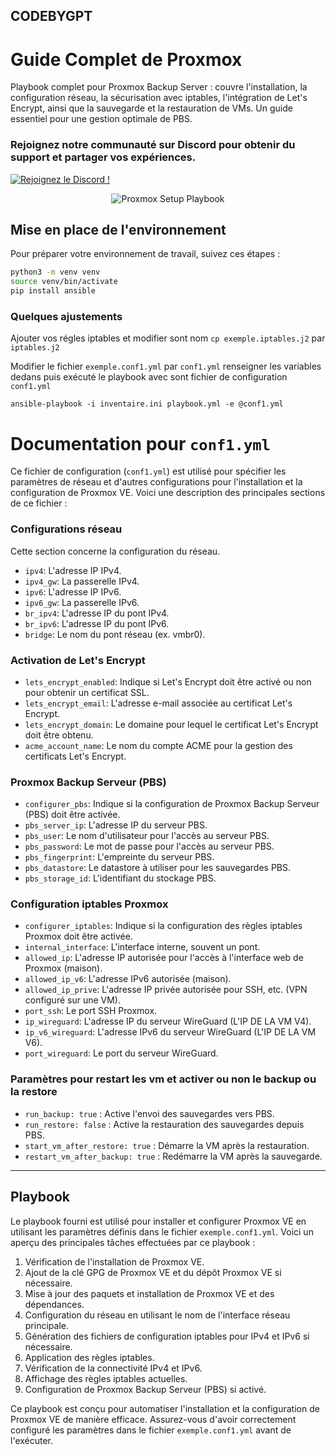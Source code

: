 ## CODEBYGPT

# Guide Complet de Proxmox

Playbook complet pour Proxmox Backup Server : couvre l'installation, la configuration réseau, la sécurisation avec iptables, l'intégration de Let's Encrypt, ainsi que la sauvegarde et la restauration de VMs. Un guide essentiel pour une gestion optimale de PBS.

### Rejoignez notre communauté sur Discord pour obtenir du support et partager vos expériences.

[![Rejoignez le Discord !](https://img.shields.io/discord/347412941630341121?style=flat-square&logo=discord&colorB=7289DA)](https://discord.gg/rSfTxaW)

<p align="center">
  <img src="https://i.ibb.co/ZSwCpNd/DALL-E-2023-12-31-22-16-41-Une-repr-sentation-futuriste-et-sophistiqu-e-d-un-Proxmox-Setup-Playbook.png" alt="Proxmox Setup Playbook">
</p>

## Mise en place de l'environnement

Pour préparer votre environnement de travail, suivez ces étapes :

```bash
python3 -m venv venv
source venv/bin/activate
pip install ansible
```

### Quelques ajustements

Ajouter vos régles iptables et modifier sont nom `cp exemple.iptables.j2` par `iptables.j2`

Modifier le fichier `exemple.conf1.yml` par `conf1.yml` renseigner les variables dedans puis exécuté le playbook avec sont fichier de configuration `conf1.yml`
```
ansible-playbook -i inventaire.ini playbook.yml -e @conf1.yml
```

# Documentation pour `conf1.yml`

Ce fichier de configuration (`conf1.yml`) est utilisé pour spécifier les paramètres de réseau et d'autres configurations pour l'installation et la configuration de Proxmox VE. Voici une description des principales sections de ce fichier :

### Configurations réseau

Cette section concerne la configuration du réseau.

- `ipv4`: L'adresse IP IPv4.
- `ipv4_gw`: La passerelle IPv4.
- `ipv6`: L'adresse IP IPv6.
- `ipv6_gw`: La passerelle IPv6.
- `br_ipv4`: L'adresse IP du pont IPv4.
- `br_ipv6`: L'adresse IP du pont IPv6.
- `bridge`: Le nom du pont réseau (ex. vmbr0).


### Activation de Let's Encrypt

- `lets_encrypt_enabled`: Indique si Let's Encrypt doit être activé ou non pour obtenir un certificat SSL.
- `lets_encrypt_email`: L'adresse e-mail associée au certificat Let's Encrypt.
- `lets_encrypt_domain`: Le domaine pour lequel le certificat Let's Encrypt doit être obtenu.
- `acme_account_name`: Le nom du compte ACME pour la gestion des certificats Let's Encrypt.

### Proxmox Backup Serveur (PBS)

- `configurer_pbs`: Indique si la configuration de Proxmox Backup Serveur (PBS) doit être activée.
- `pbs_server_ip`: L'adresse IP du serveur PBS.
- `pbs_user`: Le nom d'utilisateur pour l'accès au serveur PBS.
- `pbs_password`: Le mot de passe pour l'accès au serveur PBS.
- `pbs_fingerprint`: L'empreinte du serveur PBS.
- `pbs_datastore`: Le datastore à utiliser pour les sauvegardes PBS.
- `pbs_storage_id`: L'identifiant du stockage PBS.

### Configuration iptables Proxmox

- `configurer_iptables`: Indique si la configuration des règles iptables Proxmox doit être activée.
- `internal_interface`: L'interface interne, souvent un pont.
- `allowed_ip`: L'adresse IP autorisée pour l'accès à l'interface web de Proxmox (maison).
- `allowed_ip_v6`: L'adresse IPv6 autorisée (maison).
- `allowed_ip_prive`: L'adresse IP privée autorisée pour SSH, etc. (VPN configuré sur une VM).
- `port_ssh`: Le port SSH Proxmox.
- `ip_wireguard`: L'adresse IP du serveur WireGuard (L'IP DE LA VM V4).
- `ip_v6_wireguard`: L'adresse IPv6 du serveur WireGuard (L'IP DE LA VM V6).
- `port_wireguard`: Le port du serveur WireGuard.

### Paramètres pour restart les vm et activer ou non le backup ou la restore

- `run_backup: true` : Active l'envoi des sauvegardes vers PBS.
- `run_restore: false` : Active la restauration des sauvegardes depuis PBS.
- `start_vm_after_restore: true` : Démarre la VM après la restauration.
- `restart_vm_after_backup: true` : Redémarre la VM après la sauvegarde.

---

## Playbook

Le playbook fourni est utilisé pour installer et configurer Proxmox VE en utilisant les paramètres définis dans le fichier `exemple.conf1.yml`. Voici un aperçu des principales tâches effectuées par ce playbook :

1. Vérification de l'installation de Proxmox VE.
2. Ajout de la clé GPG de Proxmox VE et du dépôt Proxmox VE si nécessaire.
3. Mise à jour des paquets et installation de Proxmox VE et des dépendances.
4. Configuration du réseau en utilisant le nom de l'interface réseau principale.
5. Génération des fichiers de configuration iptables pour IPv4 et IPv6 si nécessaire.
6. Application des règles iptables.
7. Vérification de la connectivité IPv4 et IPv6.
8. Affichage des règles iptables actuelles.
9. Configuration de Proxmox Backup Serveur (PBS) si activé.

Ce playbook est conçu pour automatiser l'installation et la configuration de Proxmox VE de manière efficace. Assurez-vous d'avoir correctement configuré les paramètres dans le fichier `exemple.conf1.yml` avant de l'exécuter.
